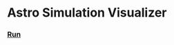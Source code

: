 # Astro Simulation Visualizer

### [Run](https://gitcdn.xyz/repo/ianholst/astro-sim-visualizer/master/index.html)

